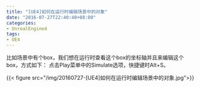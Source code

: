 ```yaml
---
title: "[UE4]如何在运行时编辑场景中的对象"
date: "2016-07-27T22:40:40+08:00"
categories:
- UnrealEngine4
tags:
- UE4
---
```


比如场景中有个box，我们想在运行时查看这个box的坐标轴并且来编辑这个box，方式如下：
点击Play菜单中的Simulate选项，快捷键时Alt+S。

{{< figure src="/img/20160727-[UE4]如何在运行时编辑场景中的对象.jpg">}}

